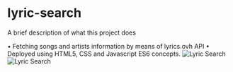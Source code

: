 # lyric-search
A brief description of what this project does

• Fetching songs and artists information by means of lyrics.ovh API
• Deployed using HTML5, CSS and Javascript ES6 concepts.
![Lyric Search](https://ibb.co/tMsDbVx)
![Lyric Search]([http://url/to/img.png](https://ibb.co/b2h1cmy))
